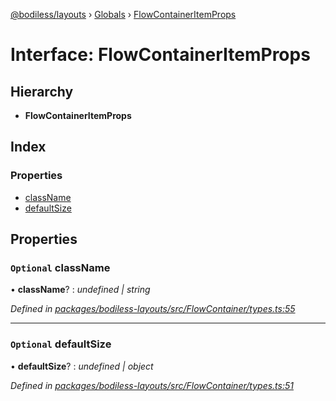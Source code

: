 [@bodiless/layouts](../README.md) › [Globals](../globals.md) › [FlowContainerItemProps](flowcontaineritemprops.md)

# Interface: FlowContainerItemProps

## Hierarchy

* **FlowContainerItemProps**

## Index

### Properties

* [className](flowcontaineritemprops.md#optional-classname)
* [defaultSize](flowcontaineritemprops.md#optional-defaultsize)

## Properties

### `Optional` className

• **className**? : *undefined | string*

*Defined in [packages/bodiless-layouts/src/FlowContainer/types.ts:55](https://github.com/johnsonandjohnson/Bodiless-JS/blob/ea27cdb1/packages/bodiless-layouts/src/FlowContainer/types.ts#L55)*

___

### `Optional` defaultSize

• **defaultSize**? : *undefined | object*

*Defined in [packages/bodiless-layouts/src/FlowContainer/types.ts:51](https://github.com/johnsonandjohnson/Bodiless-JS/blob/ea27cdb1/packages/bodiless-layouts/src/FlowContainer/types.ts#L51)*
